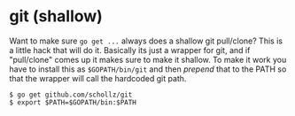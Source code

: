# git (shallow)

Want to make sure `go get ...` always does a shallow git pull/clone? This is a little hack that will do it. Basically its just a wrapper for git, and if "pull/clone" comes up it makes sure to make it shallow. To make it work you have to install this as `$GOPATH/bin/git` and then *prepend* that to the PATH so that the wrapper will call the hardcoded git path.

```
$ go get github.com/schollz/git
$ export $PATH=$GOPATH/bin:$PATH
```
